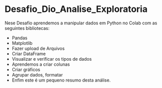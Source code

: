 # Desafio_Dio_Analise_Exploratoria
Nese Desafio aprendemos a manipular dados em Python no Colab com as seguintes bibliotecas:
- Pandas
- Matplotlib
- Fazer upload de Arquivos
- Criar DataFrame
- Visualizar e verificar os tipos de dados
- Aprendemos a criar colunas
- Criar gráficos
- Agrupar dados, formatar 
- Enfim este é um pequeno resumo desta análise.
